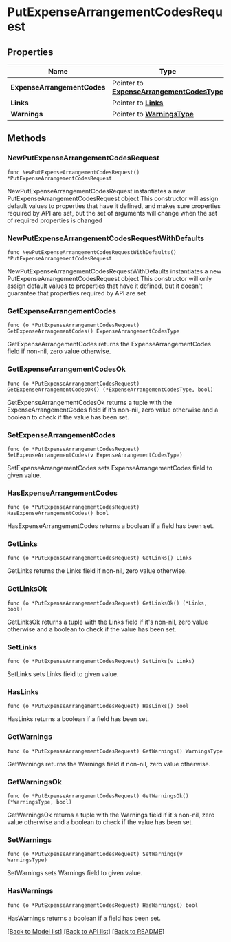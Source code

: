 # PutExpenseArrangementCodesRequest

## Properties

Name | Type | Description | Notes
------------ | ------------- | ------------- | -------------
**ExpenseArrangementCodes** | Pointer to [**ExpenseArrangementCodesType**](ExpenseArrangementCodesType.md) |  | [optional] 
**Links** | Pointer to [**Links**](Links.md) |  | [optional] 
**Warnings** | Pointer to [**WarningsType**](WarningsType.md) |  | [optional] 

## Methods

### NewPutExpenseArrangementCodesRequest

`func NewPutExpenseArrangementCodesRequest() *PutExpenseArrangementCodesRequest`

NewPutExpenseArrangementCodesRequest instantiates a new PutExpenseArrangementCodesRequest object
This constructor will assign default values to properties that have it defined,
and makes sure properties required by API are set, but the set of arguments
will change when the set of required properties is changed

### NewPutExpenseArrangementCodesRequestWithDefaults

`func NewPutExpenseArrangementCodesRequestWithDefaults() *PutExpenseArrangementCodesRequest`

NewPutExpenseArrangementCodesRequestWithDefaults instantiates a new PutExpenseArrangementCodesRequest object
This constructor will only assign default values to properties that have it defined,
but it doesn't guarantee that properties required by API are set

### GetExpenseArrangementCodes

`func (o *PutExpenseArrangementCodesRequest) GetExpenseArrangementCodes() ExpenseArrangementCodesType`

GetExpenseArrangementCodes returns the ExpenseArrangementCodes field if non-nil, zero value otherwise.

### GetExpenseArrangementCodesOk

`func (o *PutExpenseArrangementCodesRequest) GetExpenseArrangementCodesOk() (*ExpenseArrangementCodesType, bool)`

GetExpenseArrangementCodesOk returns a tuple with the ExpenseArrangementCodes field if it's non-nil, zero value otherwise
and a boolean to check if the value has been set.

### SetExpenseArrangementCodes

`func (o *PutExpenseArrangementCodesRequest) SetExpenseArrangementCodes(v ExpenseArrangementCodesType)`

SetExpenseArrangementCodes sets ExpenseArrangementCodes field to given value.

### HasExpenseArrangementCodes

`func (o *PutExpenseArrangementCodesRequest) HasExpenseArrangementCodes() bool`

HasExpenseArrangementCodes returns a boolean if a field has been set.

### GetLinks

`func (o *PutExpenseArrangementCodesRequest) GetLinks() Links`

GetLinks returns the Links field if non-nil, zero value otherwise.

### GetLinksOk

`func (o *PutExpenseArrangementCodesRequest) GetLinksOk() (*Links, bool)`

GetLinksOk returns a tuple with the Links field if it's non-nil, zero value otherwise
and a boolean to check if the value has been set.

### SetLinks

`func (o *PutExpenseArrangementCodesRequest) SetLinks(v Links)`

SetLinks sets Links field to given value.

### HasLinks

`func (o *PutExpenseArrangementCodesRequest) HasLinks() bool`

HasLinks returns a boolean if a field has been set.

### GetWarnings

`func (o *PutExpenseArrangementCodesRequest) GetWarnings() WarningsType`

GetWarnings returns the Warnings field if non-nil, zero value otherwise.

### GetWarningsOk

`func (o *PutExpenseArrangementCodesRequest) GetWarningsOk() (*WarningsType, bool)`

GetWarningsOk returns a tuple with the Warnings field if it's non-nil, zero value otherwise
and a boolean to check if the value has been set.

### SetWarnings

`func (o *PutExpenseArrangementCodesRequest) SetWarnings(v WarningsType)`

SetWarnings sets Warnings field to given value.

### HasWarnings

`func (o *PutExpenseArrangementCodesRequest) HasWarnings() bool`

HasWarnings returns a boolean if a field has been set.


[[Back to Model list]](../README.md#documentation-for-models) [[Back to API list]](../README.md#documentation-for-api-endpoints) [[Back to README]](../README.md)


